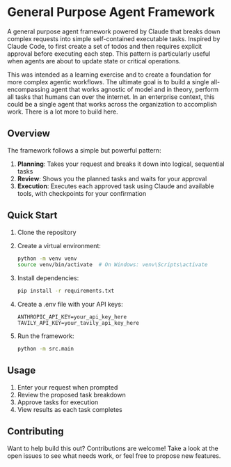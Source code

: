 # General Purpose Agent Framework

A general purpose agent framework powered by Claude that breaks down complex requests into simple self-contained executable tasks. Inspired by Claude Code, to first create a set of todos and then requires explicit approval before executing each step. This pattern is particularly useful when agents are about to update state or critical operations.

This was intended as a learning exercise and to create a foundation for more complex agentic workflows. The ultimate goal is to build a single all-encompassing agent that works agnostic of model and in theory, perform all tasks that humans can over the internet. In an enterprise context, this could be a single agent that works across the organization to accomplish work. There is a lot more to build here. 

## Overview

The framework follows a simple but powerful pattern:

1. **Planning**: Takes your request and breaks it down into logical, sequential tasks
2. **Review**: Shows you the planned tasks and waits for your approval
3. **Execution**: Executes each approved task using Claude and available tools, with checkpoints for your confirmation


## Quick Start

1. Clone the repository

2. Create a virtual environment:
   ```bash
   python -m venv venv
   source venv/bin/activate  # On Windows: venv\Scripts\activate
   ```

3. Install dependencies:
   ```bash
   pip install -r requirements.txt
   ```

4. Create a .env file with your API keys:
   ```
   ANTHROPIC_API_KEY=your_api_key_here
   TAVILY_API_KEY=your_tavily_api_key_here
   ```

5. Run the framework:
   ```bash
   python -m src.main
   ```

## Usage

1. Enter your request when prompted
2. Review the proposed task breakdown
3. Approve tasks for execution
4. View results as each task completes

## Contributing

Want to help build this out? Contributions are welcome! Take a look at the open issues to see what needs work, or feel free to propose new features. 
